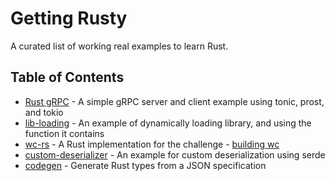 # Getting Rusty

A curated list of working real examples to learn Rust.

## Table of Contents

- [Rust gRPC](./rust-grpc/README.md) - A simple gRPC server and client example using tonic, prost, and tokio
- [lib-loading](./lib-loading/README.md) - An example of dynamically loading library, and using the function it contains
- [wc-rs](./wc-rs/) - A Rust implementation for the challenge - [building wc][1]
- [custom-deserializer](./custom-deserializer/) - An example for custom deserialization using serde
- [codegen](./codegen/) - Generate Rust types from a JSON specification

[1]: https://codingchallenges.fyi/challenges/challenge-wc/
